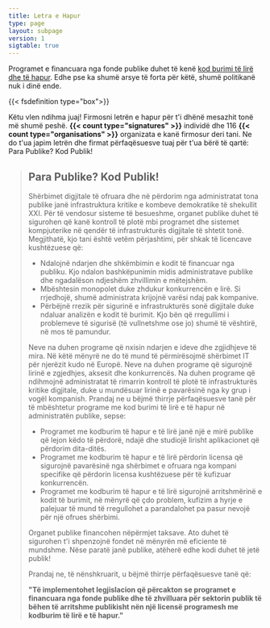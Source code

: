 ```yaml
---
title: Letra e Hapur
type: page
layout: subpage
version: 1
sigtable: true
---
```


Programet e financuara nga fonde publike duhet të kenë [kod burimi të lirë dhe të hapur](fs). Edhe pse ka shumë arsye të forta për këtë, shumë politikanë nuk i dinë ende.

{{< fsdefinition type="box">}}

Këtu vlen ndihma juaj! Firmosni letrën e hapur për t'i dhënë mesazhit tonë më shumë peshë. **{{< count type="signatures" >}}** individë dhe 116 **{{< count type="organisations" >}}** organizata  e kanë firmosur deri tani. Ne do t'ua japim letrën dhe firmat përfaqësuesve tuaj për t'ua bërë të qartë: Para Publike? Kod Publik!

> ## Para Publike? Kod Publik!
> 
> Shërbimet digjitale të ofruara dhe në përdorim nga administratat tona publike janë infrastruktura kritike e kombeve demokratike të shekullit XXI. Për të vendosur sisteme të besueshme, organet publike duhet të sigurohen që kanë kontroll të plotë mbi programet dhe sistemet kompjuterike në qendër të infrastrukturës digjitale të shtetit tonë. Megjithatë, kjo tani është vetëm përjashtimi, për shkak të licencave kushtëzuese që:
> 
> * Ndalojnë ndarjen dhe shkëmbimin e kodit të financuar nga publiku. Kjo ndalon bashkëpunimin midis administratave publike dhe ngadalëson ndjeshëm zhvillimin e mëtejshëm.
> * Mbështesin monopolet duke zhdukur konkurrencën e lirë. Si rrjedhojë, shumë administrata krijojnë varësi ndaj pak kompanive.
> * Përbëjnë rrezik për sigurinë e infrastrukturës sonë digjitale duke ndaluar analizën e kodit të burimit. Kjo bën që rregullimi i problemeve të sigurisë (të vullnetshme ose jo) shumë të vështirë, në mos të pamundur.
> 
> Neve na duhen programe që nxisin ndarjen e ideve dhe zgjidhjeve të mira. Në këtë mënyrë ne do të mund të përmirësojmë shërbimet IT për njerëzit kudo në Europë. Neve na duhen programe që sigurojnë lirinë e zgjedhjes, aksesit dhe konkurrencës. Na duhen programe që ndihmojnë administratat të rimarrin kontroll të plotë të infrastrukturës kritike digjitale, duke u mundësuar lirinë e pavarësinë nga ky grup i vogël kompanish. Prandaj ne u bëjmë thirrje përfaqësuesve tanë për të mbështetur programe me kod burimi të lirë e të hapur në administratën publike, sepse:
> 
> * Programet me kodburim të hapur e të lirë janë një e mirë publike që lejon këdo të përdorë, ndajë dhe studiojë lirisht aplikacionet që përdorim dita-ditës.
> * Programet me kodburim të hapur e të lirë përdorin licensa që sigurojnë pavarësinë nga shërbimet e ofruara nga kompani specifike që përdorin licensa kushtëzuese për të kufizuar konkurrencën.
> * Programet me kodburim të hapur e të lirë sigurojnë arritshmërinë e kodit të burimit, në mënyrë që çdo problem, kufizim a hyrje e palejuar të mund të rregullohet a parandalohet pa pasur nevojë për një ofrues shërbimi.
> 
> Organet publike financohen nëpërmjet taksave. Ato duhet të sigurohen t'i shpenzojnë fondet në mënyrën më eficiente të mundshme. Nëse paratë janë publike, atëherë edhe kodi duhet të jetë publik!
> 
> Prandaj ne, të nënshkruarit, u bëjmë thirrje përfaqësuesve tanë që:
> 
> **"Të implementohet legjislacion që përcakton se programet e financuara nga fonde publike dhe të zhvilluara për sektorin publik të bëhen të arritshme publikisht nën një licensë programesh me kodburim të lirë e të hapur."**

[fs]: https://fsfe.org/freesoftware/ "Programet me kodburim të lirë i japin gjithkujt mundësinë për t'i përdorur, studiuar, përmirësuar dhe ndarë me të tjerët. Kjo e drejtë ndihmon në mbështetjen e lirive të tjera themelore, si e drejta e fjalës, medies së lirë e privatësisë."

